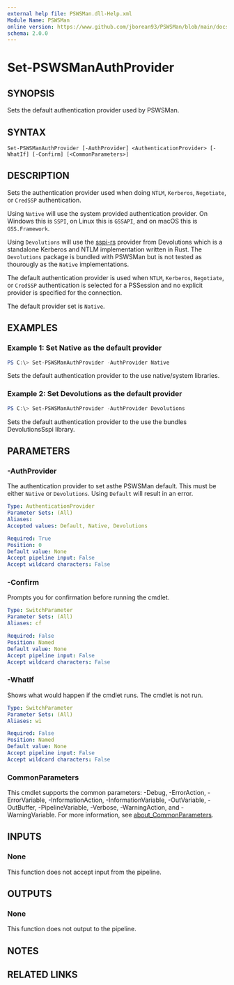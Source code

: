 ```yaml
---
external help file: PSWSMan.dll-Help.xml
Module Name: PSWSMan
online version: https://www.github.com/jborean93/PSWSMan/blob/main/docs/en-US/Set-PSWSManAuthProvider.md
schema: 2.0.0
---
```


# Set-PSWSManAuthProvider

## SYNOPSIS
Sets the default authentication provider used by PSWSMan.

## SYNTAX

```
Set-PSWSManAuthProvider [-AuthProvider] <AuthenticationProvider> [-WhatIf] [-Confirm] [<CommonParameters>]
```

## DESCRIPTION
Sets the authentication provider used when doing `NTLM`, `Kerberos`, `Negotiate`, or `CredSSP` authentication.

Using `Native` will use the system provided authentication provider.
On Windows this is `SSPI`, on Linux this is `GSSAPI`, and on macOS this is `GSS.Framework`.

Using `Devolutions` will use the [sspi-rs](https://github.com/Devolutions/sspi-rs) provider from Devolutions which is a standalone Kerberos and NTLM implementation written in Rust.
The `Devolutions` package is bundled with PSWSMan but is not tested as thourougly as the `Native` implementations.

The default authentication provider is used when `NTLM`, `Kerberos`, `Negotiate`, or `CredSSP` authentication is selected for a PSSession and no explicit provider is specified for the connection.

The default provider set is `Native`.

## EXAMPLES

### Example 1: Set Native as the default provider
```powershell
PS C:\> Set-PSWSManAuthProvider -AuthProvider Native
```

Sets the default authentication provider to the use native/system libraries.

### Example 2: Set Devolutions as the default provider
```powershell
PS C:\> Set-PSWSManAuthProvider -AuthProvider Devolutions
```

Sets the default authentication provider to the use the bundles DevolutionsSspi library.

## PARAMETERS

### -AuthProvider
The authentication provider to set asthe PSWSMan default.
This must be either `Native` or `Devolutions`.
Using `Default` will result in an error.

```yaml
Type: AuthenticationProvider
Parameter Sets: (All)
Aliases:
Accepted values: Default, Native, Devolutions

Required: True
Position: 0
Default value: None
Accept pipeline input: False
Accept wildcard characters: False
```

### -Confirm
Prompts you for confirmation before running the cmdlet.

```yaml
Type: SwitchParameter
Parameter Sets: (All)
Aliases: cf

Required: False
Position: Named
Default value: None
Accept pipeline input: False
Accept wildcard characters: False
```

### -WhatIf
Shows what would happen if the cmdlet runs.
The cmdlet is not run.

```yaml
Type: SwitchParameter
Parameter Sets: (All)
Aliases: wi

Required: False
Position: Named
Default value: None
Accept pipeline input: False
Accept wildcard characters: False
```

### CommonParameters
This cmdlet supports the common parameters: -Debug, -ErrorAction, -ErrorVariable, -InformationAction, -InformationVariable, -OutVariable, -OutBuffer, -PipelineVariable, -Verbose, -WarningAction, and -WarningVariable. For more information, see [about_CommonParameters](http://go.microsoft.com/fwlink/?LinkID=113216).

## INPUTS

### None
This function does not accept input from the pipeline.

## OUTPUTS

### None
This function does not output to the pipeline.

## NOTES

## RELATED LINKS
